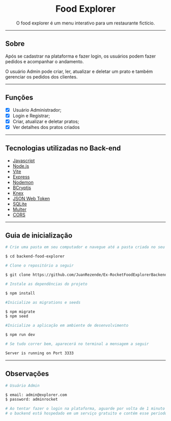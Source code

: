 <h1 align="center">Food Explorer</h1>

<p align="center">O food explorer é um menu interativo para um restaurante fictício. </p>

---

## Sobre

Após se cadastrar na plataforma e fazer login, os usuários podem fazer pedidos e acompanhar o andamento.

O usuário Admin pode criar, ler, atualizar e deletar um prato e também gerenciar os pedidos dos clientes.

---

## Funções
- [x] Usuário Administrador;
- [x] Login e Registrar;
- [x] Criar, atualizar e deletar pratos;
- [x] Ver detalhes dos pratos criados

---

## Tecnologias utilizadas no Back-end

- [Javascript](https://developer.mozilla.org/pt-BR/docs/Web/JavaScript)
- [Node.js](https://nodejs.org/en/)
- [Vite](https://vitejs.dev/)
- [Express](https://expressjs.com)
- [Nodemon](https://nodemon.io/)
- [BCryptjs](https://www.npmjs.com/package/bcryptjs)
- [Knex](https://knexjs.org/)
- [JSON Web Token](https://www.npmjs.com/package/jsonwebtoken)
- [SQLite](https://www.sqlite.org/index.html)
- [Multer](https://www.npmjs.com/package/multer)
- [CORS](https://www.npmjs.com/package/cors)

---

##  Guia de inicialização

```bash
# Crie uma pasta em seu computador e navegue até a pasta criada no seu terminal

$ cd backend-food-explorer

# Clone o repositório a seguir

$ git clone https://github.com/JuanRezende/Ex-RocketFoodExplorerBackend.git

# Instale as dependências do projeto

$ npm install

#Inicialize as migrations e seeds

$ npm migrate
$ npm seed

#Inicialize a aplicação em ambiente de desenvolvimento

$ npm run dev

# Se tudo correr bem, aparecerá no terminal a mensagem a seguir

Server is running on Port 3333
```

---

## Observações

```bash
# Usuário Admin

$ email: admin@explorer.com
$ password: adminrocket

# Ao tentar fazer o login na plataforma, aguarde por volta de 1 minuto ou mais,
# o backend está hospedado em um serviço gratuito e contém esse periodo de inatividade!
```


